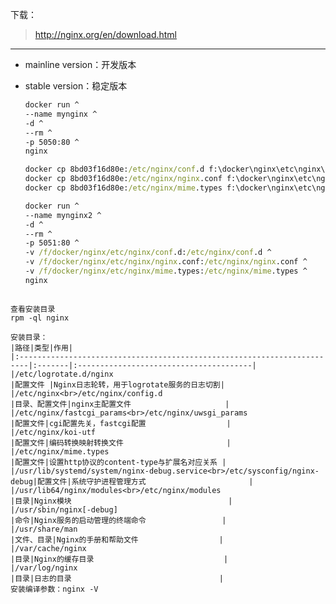 下载：
> http://nginx.org/en/download.html

----------

- mainline version：开发版本
- stable version：稳定版本

    ```cmd
    docker run ^
    --name mynginx ^
    -d ^
    --rm ^
    -p 5050:80 ^
    nginx
    
    docker cp 8bd03f16d80e:/etc/nginx/conf.d f:\docker\nginx\etc\nginx\conf.d
    docker cp 8bd03f16d80e:/etc/nginx/nginx.conf f:\docker\nginx\etc\nginx\
    docker cp 8bd03f16d80e:/etc/nginx/mime.types f:\docker\nginx\etc\nginx\
    
    docker run ^
    --name mynginx2 ^
    -d ^
    --rm ^
    -p 5051:80 ^
    -v /f/docker/nginx/etc/nginx/conf.d:/etc/nginx/conf.d ^
    -v /f/docker/nginx/etc/nginx/nginx.conf:/etc/nginx/nginx.conf ^
    -v /f/docker/nginx/etc/nginx/mime.types:/etc/nginx/mime.types ^
    nginx
```

查看安装目录
rpm -ql nginx

安装目录：
|路径|类型|作用|
|:------------------------------------------------------------------------|:-------|:---------------------------------------|
|/etc/logrotate.d/nginx                                                   |配置文件 |Nginx日志轮转，用于logrotate服务的日志切割|
|/etc/nginx<br>/etc/nginx/config.d                                        |目录、配置文件|nginx主配置文件                     |
|/etc/nginx/fastcgi_params<br>/etc/nginx/uwsgi_params                     |配置文件|cgi配置先关，fastcgi配置                  |
|/etc/nginx/koi-utf                                                       |配置文件|编码转换映射转换文件                       |
|/etc/nginx/mime.types                                                    |配置文件|设置http协议的content-type与扩展名对应关系 |
|/usr/lib/systemd/system/nginx-debug.service<br>/etc/sysconfig/nginx-debug|配置文件|系统守护进程管理方式                       |
|/usr/lib64/nginx/modules<br>/etc/nginx/modules                            |目录|Nginx模块                                   |
|/usr/sbin/nginx[-debug]                                                   |命令|Nginx服务的启动管理的终端命令                 |
|/usr/share/man                                                            |文件、目录|Nginx的手册和帮助文件                  |
|/var/cache/nginx                                                          |目录|Nginx的缓存目录                             |
|/var/log/nginx                                                             |目录|日志的目录                                 |
安装编译参数：nginx -V
